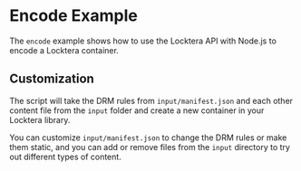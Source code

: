 # Encode Example

The `encode` example shows how to use the Locktera API with Node.js to encode a Locktera container.

## Customization

The script will take the DRM rules from `input/manifest.json` and each other content file from the `input` folder and create a new container in your Locktera library.

You can customize `input/manifest.json` to change the DRM rules or make them static, and you can add or remove files from the `input` directory to try out different types of content.

